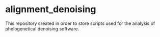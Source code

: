 # alignment_denoising
This repository created in order to store scripts used for the analysis of phelogenetical denoising software.
